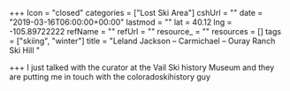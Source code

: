 +++
Icon = "closed"
categories = ["Lost Ski Area"]
cshUrl = ""
date = "2019-03-16T06:00:00+00:00"
lastmod = ""
lat = 40.12
lng = -105.89722222
refName = ""
refUrl = ""
resource_ = ""
resources = []
tags = ["skiing", "winter"]
title = "Leland Jackson – Carmichael – Ouray Ranch Ski Hill "

+++
I just talked with the curator at the Vail Ski history Museum and they are putting me in touch with the coloradoskihistory guy